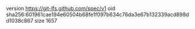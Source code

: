 version https://git-lfs.github.com/spec/v1
oid sha256:601961cae194e60504b68fe1f097b634c76da3e67b132339acd898dd1038c867
size 1657

